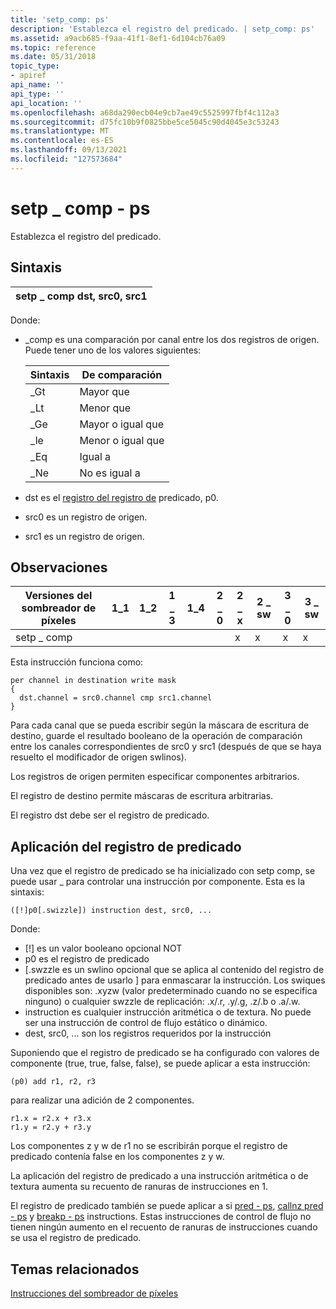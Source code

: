 ```yaml
---
title: 'setp_comp: ps'
description: 'Establezca el registro del predicado. | setp_comp: ps'
ms.assetid: a9acb685-f9aa-41f1-8ef1-6d104cb76a09
ms.topic: reference
ms.date: 05/31/2018
topic_type:
- apiref
api_name: ''
api_type: ''
api_location: ''
ms.openlocfilehash: a68da290ecb04e9cb7ae49c5525997fbf4c112a3
ms.sourcegitcommit: d75fc10b9f0825bbe5ce5045c90d4045e3c53243
ms.translationtype: MT
ms.contentlocale: es-ES
ms.lasthandoff: 09/13/2021
ms.locfileid: "127573684"
---
```

# <a name="setp_comp---ps"></a>setp \_ comp - ps

Establezca el registro del predicado.

## <a name="syntax"></a>Sintaxis



| setp \_ comp dst, src0, src1 |
|----------------------------|



 

Donde:

-   \_comp es una comparación por canal entre los dos registros de origen. Puede tener uno de los valores siguientes: 

    | Sintaxis | De comparación            |
    |--------|-----------------------|
    | \_Gt   | Mayor que          |
    | \_Lt   | Menor que             |
    | \_Ge   | Mayor o igual que |
    | \_le   | Menor o igual que    |
    | \_Eq   | Igual a              |
    | \_Ne   | No es igual a          |

    

     

-   dst es el [registro del registro de](dx9-graphics-reference-asm-ps-registers-predicate.md) predicado, p0.
-   src0 es un registro de origen.
-   src1 es un registro de origen.

## <a name="remarks"></a>Observaciones



| Versiones del sombreador de píxeles | 1\_1 | 1\_2 | 1 \_ 3 | 1\_4 | 2 \_ 0 | 2 \_ x | 2 \_ sw | 3 \_ 0 | 3 \_ sw |
|-----------------------|------|------|------|------|------|------|-------|------|-------|
| setp \_ comp            |      |      |      |      |      | x    | x     | x    | x     |



 

Esta instrucción funciona como:


```
per channel in destination write mask
{
  dst.channel = src0.channel cmp src1.channel
}
```



Para cada canal que se pueda escribir según la máscara de escritura de destino, guarde el resultado booleano de la operación de comparación entre los canales correspondientes de src0 y src1 (después de que se haya resuelto el modificador de origen swlinos).

Los registros de origen permiten especificar componentes arbitrarios.

El registro de destino permite máscaras de escritura arbitrarias.

El registro dst debe ser el registro de predicado.

## <a name="applying-the-predicate-register"></a>Aplicación del registro de predicado

Una vez que el registro de predicado se ha inicializado con setp comp, se puede usar \_ para controlar una instrucción por componente. Esta es la sintaxis:


```
([!]p0[.swizzle]) instruction dest, src0, ...
```



Donde:

-   \[!\] es un valor booleano opcional NOT
-   p0 es el registro de predicado
-   \[.swzzle es un swlino opcional que se aplica al contenido del registro de predicado antes de usarlo \] para enmascarar la instrucción. Los swiques disponibles son: .xyzw (valor predeterminado cuando no se especifica ninguno) o cualquier swzzle de replicación: .x/.r, .y/.g, .z/.b o .a/.w.
-   instruction es cualquier instrucción aritmética o de textura. No puede ser una instrucción de control de flujo estático o dinámico.
-   dest, src0, ... son los registros requeridos por la instrucción

Suponiendo que el registro de predicado se ha configurado con valores de componente (true, true, false, false), se puede aplicar a esta instrucción:


```
(p0) add r1, r2, r3
```



para realizar una adición de 2 componentes.


```
r1.x = r2.x + r3.x
r1.y = r2.y + r3.y
```



Los componentes z y w de r1 no se escribirán porque el registro de predicado contenía false en los componentes z y w.

La aplicación del registro de predicado a una instrucción aritmética o de textura aumenta su recuento de ranuras de instrucciones en 1.

El registro de predicado también se puede aplicar a si [pred - ps](if-pred---ps.md), [callnz pred - ps](callnz-pred---ps.md) y [breakp - ps](break-p---ps.md) instructions. Estas instrucciones de control de flujo no tienen ningún aumento en el recuento de ranuras de instrucciones cuando se usa el registro de predicado.

## <a name="related-topics"></a>Temas relacionados

<dl> <dt>

[Instrucciones del sombreador de píxeles](dx9-graphics-reference-asm-ps-instructions.md)
</dt> </dl>

 

 




